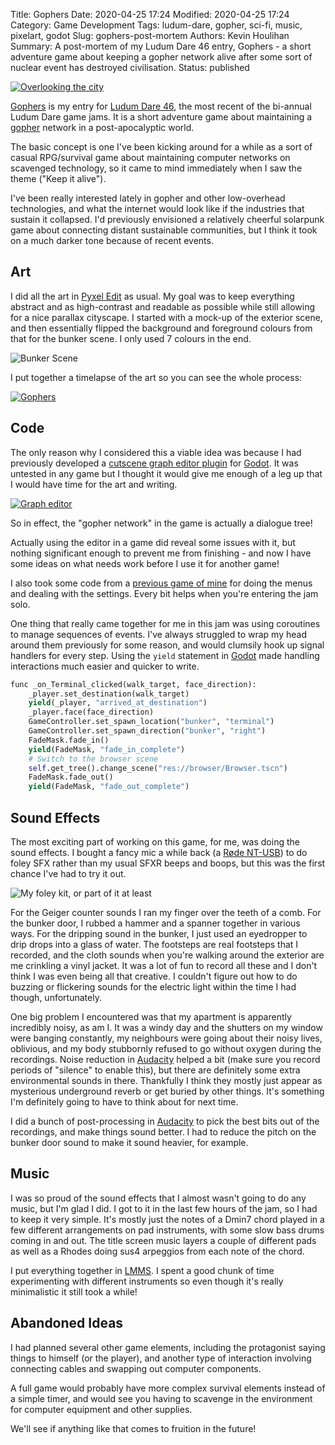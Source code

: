 Title: Gophers
Date: 2020-04-25 17:24
Modified: 2020-04-25 17:24
Category: Game Development
Tags: ludum-dare, gopher, sci-fi, music, pixelart, godot
Slug: gophers-post-mortem
Authors: Kevin Houlihan
Summary: A post-mortem of my Ludum Dare 46 entry, Gophers - a short adventure game about keeping a gopher network alive after some sort of nuclear event has destroyed civilisation.
Status: published

[![Overlooking the city]({static}/images/gophers-post-mortem/Gophers_tower.jpg)](https://hyperlinkyourheart.itch.io/gophers)

[Gophers][itch] is my entry for [Ludum Dare 46][ldjam], the most recent of the bi-annual Ludum Dare game jams. It is a short adventure game about maintaining a [gopher][gopher] network in a post-apocalyptic world.

The basic concept is one I've been kicking around for a while as a sort of casual RPG/survival game about maintaining computer networks on scavenged technology, so it came to mind immediately when I saw the theme ("Keep it alive").

I've been really interested lately in gopher and other low-overhead technologies, and what the internet would look like if the industries that sustain it collapsed. I'd previously envisioned a relatively cheerful solarpunk game about connecting distant sustainable communities, but I think it took on a much darker tone because of recent events.

## Art ##

I did all the art in [Pyxel Edit][pyxel] as usual. My goal was to keep everything abstract and as high-contrast and readable as possible while still allowing for a nice parallax cityscape. I started with a mock-up of the exterior scene, and then essentially flipped the background and foreground colours from that for the bunker scene. I only used 7 colours in the end.

![Bunker Scene]({static}/images/gophers-post-mortem/BunkerScreenie.jpg)

I put together a timelapse of the art so you can see the whole process:

[![Gophers](https://img.youtube.com/vi/0jPLMCfSE0w/0.jpg)](https://www.youtube.com/watch?v=0jPLMCfSE0w)

## Code ##

The only reason why I considered this a viable idea was because I had previously developed a [cutscene graph editor plugin][graph] for [Godot][godot]. It was untested in any game but I thought it would give me enough of a leg up that I would have time for the art and writing.

[![Graph editor]({static}/images/gophers-post-mortem/graph.jpg)][graph]

So in effect, the "gopher network" in the game is actually a dialogue tree!

Actually using the editor in a game did reveal some issues with it, but nothing significant enough to prevent me from finishing - and now I have some ideas on what needs work before I use it for another game!

I also took some code from a [previous game of mine][pp] for doing the menus and dealing with the settings. Every bit helps when you're entering the jam solo.

One thing that really came together for me in this jam was using coroutines to manage sequences of events. I've always struggled to wrap my head around them previously for some reason, and would clumsily hook up signal handlers for every step. Using the `yield` statement in [Godot][godot] made handling interactions much easier and quicker to write.

```python
func _on_Terminal_clicked(walk_target, face_direction):
	_player.set_destination(walk_target)
	yield(_player, "arrived_at_destination")
	_player.face(face_direction)
	GameController.set_spawn_location("bunker", "terminal")
	GameController.set_spawn_direction("bunker", "right")
	FadeMask.fade_in()
	yield(FadeMask, "fade_in_complete")
	# Switch to the browser scene
	self.get_tree().change_scene("res://browser/Browser.tscn")
	FadeMask.fade_out()
	yield(FadeMask, "fade_out_complete")
```

## Sound Effects ##

The most exciting part of working on this game, for me, was doing the sound effects. I bought a fancy mic a while back (a [Røde NT-USB][rode]) to do foley SFX rather than my usual SFXR beeps and boops, but this was the first chance I've had to try it out.

![My foley kit, or part of it at least]({static}/images/gophers-post-mortem/foley-kit.jpg)

For the Geiger counter sounds I ran my finger over the teeth of a comb. For the bunker door, I rubbed a hammer and a spanner together in various ways. For the dripping sound in the bunker, I just used an eyedropper to drip drops into a glass of water. The footsteps are real footsteps that I recorded, and the cloth sounds when you're walking around the exterior are me crinkling a vinyl jacket. It was a lot of fun to record all these and I don't think I was even being all that creative. I couldn't figure out how to do buzzing or flickering sounds for the electric light within the time I had though, unfortunately.

One big problem I encountered was that my apartment is apparently incredibly noisy, as am I. It was a windy day and the shutters on my window were banging constantly, my neighbours were going about their noisy lives, oblivious, and my body stubbornly refused to go without oxygen during the recordings. Noise reduction in [Audacity][audacity] helped a bit (make sure you record periods of "silence" to enable this), but there are definitely some extra environmental sounds in there. Thankfully I think they mostly just appear as mysterious underground reverb or get buried by other things. It's something I'm definitely going to have to think about for next time.

I did a bunch of post-processing in [Audacity][audacity] to pick the best bits out of the recordings, and make things sound better. I had to reduce the pitch on the bunker door sound to make it sound heavier, for example.

## Music ##

I was so proud of the sound effects that I almost wasn't going to do any music, but I'm glad I did. I got to it in the last few hours of the jam, so I had to keep it very simple. It's mostly just the notes of a Dmin7 chord played in a few different arrangements on pad instruments, with some slow bass drums coming in and out. The title screen music layers a couple of different pads as well as a Rhodes doing sus4 arpeggios from each note of the chord.

I put everything together in [LMMS][lmms]. I spent a good chunk of time experimenting with different instruments so even though it's really minimalistic it still took a while!

## Abandoned Ideas ##

I had planned several other game elements, including the protagonist saying things to himself (or the player), and another type of interaction involving connecting cables and swapping out computer components.

A full game would probably have more complex survival elements instead of a simple timer, and would see you having to scavenge in the environment for computer equipment and other supplies.

We'll see if anything like that comes to fruition in the future!

[itch]: https://hyperlinkyourheart.itch.io/gophers "Gophers"
[ldjam]: https://ldjam.com/events/ludum-dare/46 "Ludum Dare 46"
[gopher]: https://en.wikipedia.org/wiki/Gopher_(protocol) "Gopher Protocol"
[pyxel]: https://www.pyxeledit.com/ "Pyxel Edit"
[rode]: https://www.rode.com/microphones/nt-usb "Røde NT-USB"
[audacity]: https://www.audacityteam.org/ "Audacity audio editor"
[lmms]: https://lmms.io/ "LMMS"
[graph]: https://github.com/khoulihan/godot-cutscene-graph "Cutscene Graph Editor"
[pp]: https://hyperlinkyourheart.itch.io/people-poker "People Poker"
[godot]: https://godotengine.org/ "The game engine you waited for."
